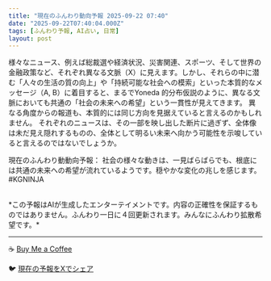 ```yaml
---
title: "現在のふんわり動向予報 2025-09-22 07:40"
date: "2025-09-22T07:40:04.000Z"
tags: [ふんわり予報, AI占い, 日常]
layout: post
---
```


様々なニュース、例えば総裁選や経済状況、災害関連、スポーツ、そして世界の金融政策など、それぞれ異なる文脈（X）に見えます。しかし、それらの中に潜む「人々の生活の質の向上」や「持続可能な社会への模索」といった本質的なメッセージ（A, B）に着目すると、まるでYoneda 的分布仮説のように、異なる文脈においても共通の「社会の未来への希望」という一貫性が見えてきます。  異なる角度からの報道も、本質的には同じ方向を見据えていると言えるのかもしれません。  それぞれのニュースは、その一部を映し出した断片に過ぎず、全体像は未だ見え隠れするものの、全体として明るい未来へ向かう可能性を示唆していると言えるのではないでしょうか。


現在のふんわり動動向予報：
社会の様々な動きは、一見ばらばらでも、根底には共通の未来への希望が流れているようです。穏やかな変化の兆しを感じます。#KGNINJA

<br>
*この予報はAIが生成したエンターテイメントです。内容の正確性を保証するものではありません。ふんわり一日に４回更新されます。みんなにふんわり拡散希望です。*

---
☕️ [Buy Me a Coffee](https://www.buymeacoffee.com/kgninja)

🐦 [現在の予報をXでシェア](https://twitter.com/intent/tweet?text=%E7%8F%BE%E5%9C%A8%E3%81%AE%E3%81%B5%E3%82%93%E3%82%8F%E3%82%8A%E4%BA%88%E5%A0%B1%3A%20%E3%80%8C%E6%A7%98%E3%80%85%E3%81%AA%E3%83%8B%E3%83%A5%E3%83%BC%E3%82%B9%E3%80%81%E4%BE%8B%E3%81%88%E3%81%B0%E7%B7%8F%E8%A3%81%E9%81%B8%E3%82%84%E7%B5%8C%E6%B8%88%E7%8A%B6%E6%B3%81%E3%80%81%E7%81%BD%E5%AE%B3%E9%96%A2%E9%80%A3%E3%80%81%E3%82%B9%E3%83%9D%E3%83%BC%E3%83%84%E3%80%81%E3%81%9D%E3%81%97%E3%81%A6%E4%B8%96%E7%95%8C%E3%81%AE%E9%87%91%E8%9E%8D%E6%94%BF%E7%AD%96%E3%81%AA%E3%81%A9%E3%80%81%E3%81%9D%E3%82%8C%E3%81%9E%E3%82%8C%E7%95%B0%E3%81%AA%E3%82%8B%E6%96%87%E8%84%88%EF%BC%88X%EF%BC%89%E3%81%AB%E8%A6%8B%E3%81%88%E3%81%BE%E3%81%99%E3%80%82%E3%80%8D%23KGNINJA%20%E7%B6%9A%E3%81%8D%E3%81%AF%E3%83%96%E3%83%AD%E3%82%B0%E3%81%A7%EF%BC%81%F0%9F%91%87&url=https%3A%2F%2Fkg-ninja.github.io%2FFunwariyoso%2F)
